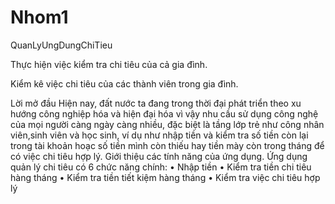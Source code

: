 # Nhom1
QuanLyUngDungChiTieu

Thực hiện việc kiểm tra chi tiêu của cả gia đình.

Kiểm kê việc chi tiêu của các thành viên trong gia đình.

Lời mở đầu Hiện nay, đất nước ta đang trong thời đại phát triển theo xu hướng công nghiệp hóa và hiện đại hóa vì vậy nhu cầu sử dụng công nghệ của mọi người càng ngày càng nhiều, đặc biệt là tầng lớp trẻ như công nhân viên,sinh viên và học sinh, ví dụ như nhập tiền và kiểm tra số tiền còn lại trong tài khoản hoạc số tiền mình còn thiếu hay tiền mày còn trong tháng để có việc chi tiêu hợp lý.
Giới thiệu các tính năng của ứng dụng. Ứng dụng quản lý chi tiêu có 6 chức năng chính: • Nhập tiền • Kiểm tra tiền chi tiêu hàng tháng • Kiểm tra tiền tiết kiệm hàng tháng • Kiểm tra việc chi tiêu hợp lý
